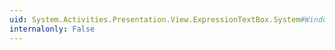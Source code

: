 ```yaml
---
uid: System.Activities.Presentation.View.ExpressionTextBox.System#Windows#Markup#IComponentConnector#Connect(System.Int32,System.Object)
internalonly: False
---
```

